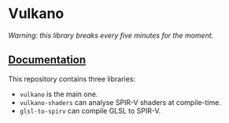 # Vulkano

*Warning: this library breaks every five minutes for the moment.*

## [Documentation](http://tomaka.github.io/vulkano/vulkano/index.html)

This repository contains three libraries:

- `vulkano` is the main one.
- `vulkano-shaders` can analyse SPIR-V shaders at compile-time.
- `glsl-to-spirv` can compile GLSL to SPIR-V.
